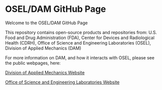 # OSEL/DAM GitHub Page
Welcome to the OSEL/DAM GitHub Page

This repository contains open-source products and repositories from:
U.S. Food and Drug Administration (FDA),
Center for Devices and Radiological Health (CDRH),
Office of Science and Engineering Laboratories (OSEL),
Division of Applied Mechanics (DAM)

For more information on DAM, and how it interacts with OSEL, please see the public webpages, here:

[Division of Applied Mechanics Website](https://www.fda.gov/about-fda/cdrh-offices/division-applied-mechanics)

[Office of Science and Engineering Laboratories Website](https://www.fda.gov/about-fda/cdrh-offices/office-science-and-engineering-laboratories)
